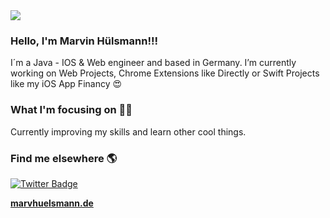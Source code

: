 <img src="https://i.imgur.com/QUk1uia.png"/>

### Hello, I'm <strong>Marvin Hülsmann</strong>!!!

I´m a Java - IOS & Web engineer and based in Germany. I’m currently working on Web Projects, Chrome Extensions like Directly or Swift Projects like my iOS App Financy 😍

### What I'm focusing on 👨‍💻

Currently improving my skills and learn other cool things.<br />

### Find me elsewhere 🌎

[![Twitter Badge](https://img.shields.io/badge/-Twitter-1ca0f1?style=flat-square&labelColor=1ca0f1&logo=twitter&logoColor=white&link=https://twitter.com/_diogorodrigues)](https://twitter.com/marvhuelsmann)


**[marvhuelsmann.de](https://marvhuelsmann.de/)**
